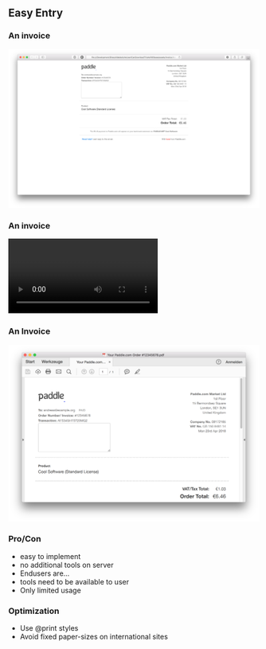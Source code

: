 ## Easy Entry

### An invoice

![an easy invoice](../base/img/easyInvoice.png)



### An invoice

![creating a PDF](../base/assets/printToPdf.mov)



### An Invoice

![Finished PDF](../base/img/easyInvoice_pdf.png)



### Pro/Con

* <!-- .element: class="fragment" --> easy to implement
* <!-- .element: class="fragment" --> no additional tools on server
* <!-- .element: class="fragment" --> Endusers are…
* <!-- .element: class="fragment" --> tools need to be available to user
* <!-- .element: class="fragment" --> Only limited usage



### Optimization

* <!-- .element: class="fragment" --> Use @print styles
* <!-- .element: class="fragment" --> Avoid fixed paper-sizes on international sites

